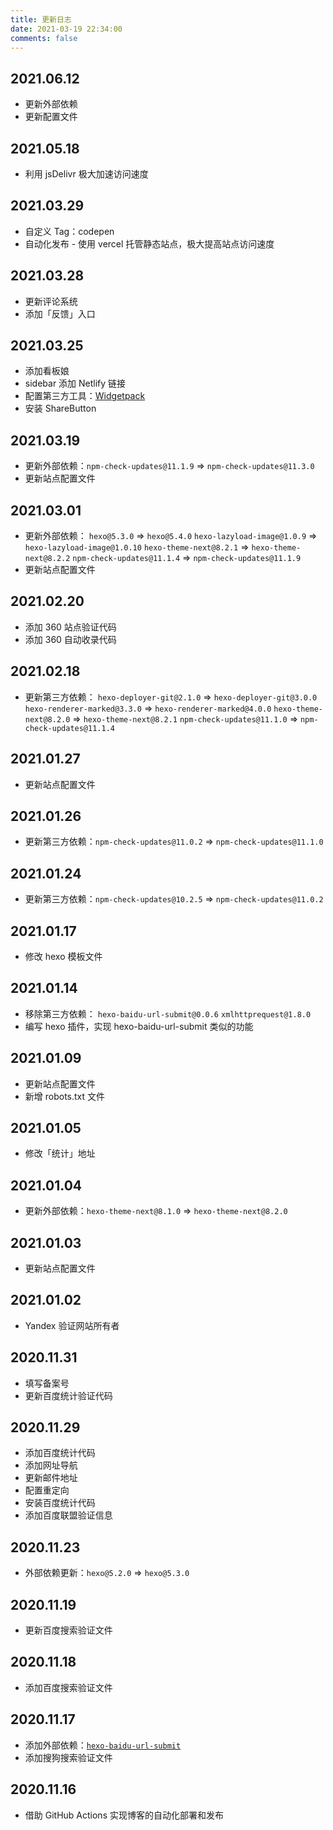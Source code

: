 ```yaml
---
title: 更新日志
date: 2021-03-19 22:34:00
comments: false
---
```


## 2021.06.12

- 更新外部依赖
- 更新配置文件

## 2021.05.18

- 利用 jsDelivr 极大加速访问速度

## 2021.03.29

- 自定义 Tag：codepen
- 自动化发布 - 使用 vercel 托管静态站点，极大提高站点访问速度

## 2021.03.28

- 更新评论系统
- 添加「反馈」入口

## 2021.03.25

- 添加看板娘
- sidebar 添加 Netlify 链接
- 配置第三方工具：[Widgetpack](https://widgetpack.com)
- 安装 ShareButton

## 2021.03.19

- 更新外部依赖：`npm-check-updates@11.1.9` => `npm-check-updates@11.3.0`
- 更新站点配置文件

## 2021.03.01

- 更新外部依赖：
  `hexo@5.3.0` => `hexo@5.4.0`
  `hexo-lazyload-image@1.0.9` => `hexo-lazyload-image@1.0.10`
  `hexo-theme-next@8.2.1` => `hexo-theme-next@8.2.2`
  `npm-check-updates@11.1.4` => `npm-check-updates@11.1.9`
- 更新站点配置文件

## 2021.02.20

- 添加 360 站点验证代码
- 添加 360 自动收录代码

## 2021.02.18

- 更新第三方依赖：
  `hexo-deployer-git@2.1.0` => `hexo-deployer-git@3.0.0`
  `hexo-renderer-marked@3.3.0` => `hexo-renderer-marked@4.0.0`
  `hexo-theme-next@8.2.0` => `hexo-theme-next@8.2.1`
  `npm-check-updates@11.1.0` => `npm-check-updates@11.1.4`

## 2021.01.27

- 更新站点配置文件

## 2021.01.26

- 更新第三方依赖：`npm-check-updates@11.0.2` => `npm-check-updates@11.1.0`

## 2021.01.24

- 更新第三方依赖：`npm-check-updates@10.2.5` => `npm-check-updates@11.0.2`

## 2021.01.17

- 修改 hexo 模板文件

## 2021.01.14

- 移除第三方依赖：
  `hexo-baidu-url-submit@0.0.6`
  `xmlhttprequest@1.8.0`
- 编写 hexo 插件，实现 hexo-baidu-url-submit 类似的功能

## 2021.01.09

- 更新站点配置文件
- 新增 robots.txt 文件

## 2021.01.05

- 修改「统计」地址

## 2021.01.04

- 更新外部依赖：`hexo-theme-next@8.1.0` => `hexo-theme-next@8.2.0`

## 2021.01.03

- 更新站点配置文件

## 2021.01.02

- Yandex 验证网站所有者

## 2020.11.31

- 填写备案号
- 更新百度统计验证代码

## 2020.11.29

- 添加百度统计代码
- 添加网址导航
- 更新邮件地址
- 配置重定向
- 安装百度统计代码
- 添加百度联盟验证信息

## 2020.11.23

- 外部依赖更新：`hexo@5.2.0` => `hexo@5.3.0`

## 2020.11.19

- 更新百度搜索验证文件

## 2020.11.18

- 添加百度搜索验证文件

## 2020.11.17

- 添加外部依赖：[`hexo-baidu-url-submit`](https://www.npmjs.com/package/hexo-baidu-url-submit)
- 添加搜狗搜索验证文件

## 2020.11.16

- 借助 GitHub Actions 实现博客的自动化部署和发布

